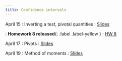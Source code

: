 ```yaml
---
title: Confidence intervals
---
```


April 15
: Inverting a test, pivotal quantities
  : [Slides](https://sta711-s24.github.io/slides/lecture_35.pdf)
  
: **Homework 8 released**{: .label .label-yellow }
  : [HW 8](https://sta711-s24.github.io/homework/HW8.pdf)
  
April 17
: Pivots
  : [Slides](https://sta711-s24.github.io/slides/lecture_36.pdf)

April 19
: Method of moments
  : [Slides](https://sta711-s24.github.io/slides/lecture_37.pdf)